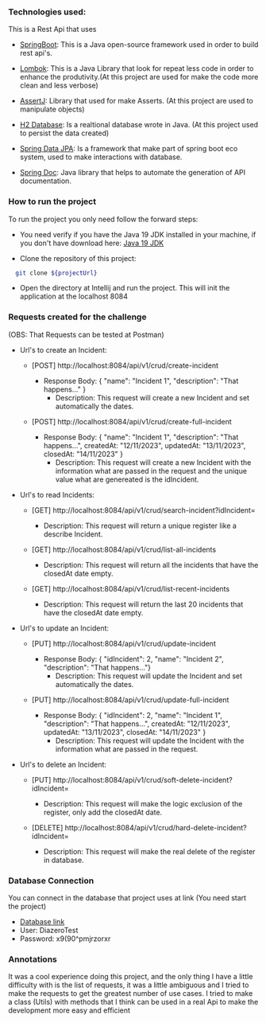 ### Technologies used:

This is a Rest Api that uses

   - [SpringBoot](https://spring.io/projects/spring-boot): This is a Java open-source framework used in order to build rest api's.

   - [Lombok](https://www.baeldung.com/intro-to-project-lombok): This is a Java Library that look for repeat less code in order to enhance the produtivity.(At this project are 
                    used for make the code more clean and less verbose)

   - [AssertJ](https://assertj.github.io/doc/): Library that used for make Asserts. (At this project are used to manipulate objects)

   - [H2 Database](https://www.baeldung.com/spring-boot-h2-database): Is a realtional database wrote in Java. (At this project used to persist the data created)

   - [Spring Data JPA](https://www.treinaweb.com.br/blog/iniciando-com-spring-data-jpa): Is a framework that make part of spring boot eco system, used to make interactions with database.  

   - [Spring Doc](https://springdoc.org/): Java library that helps to automate the generation of API documentation.

### How to run the project

  To run the project you only need follow the forward steps:

   - You need verify if you have the Java 19 JDK installed in your machine, if you don't have download here: [Java 19 JDK](https://www.oracle.com/java/technologies/javase/jdk19-archive-downloads.html)  

   - Clone the repository of this project:  

   ```bash
     git clone ${projectUrl}
   ```

   - Open the directory at Intellij and run the project. This will init the application at the localhost 8084

### Requests created for the challenge
  (OBS: That Requests can be tested at Postman)

  - Url's to create an Incident:

      - [POST] http://localhost:8084/api/v1/crud/create-incident  
         - Response Body: { "name": "Incident 1", "description": "That happens..." }  
            - Description: This request will create a new Incident and set automatically the dates.  

      - [POST] http://localhost:8084/api/v1/crud/create-full-incident  
         - Response Body: { "name": "Incident 1", "description": "That happens...", createdAt: "12/11/2023", updatedAt: "13/11/2023", closedAt: "14/11/2023" }  
            - Description: This request will create a new Incident with the information what are passed in the request and the unique value what are genereated is the idIncident.  


  - Url's to read Incidents:

    - [GET] http://localhost:8084/api/v1/crud/search-incident?idIncident=
        - Description: This request will return a unique register like a describe Incident.

    - [GET] http://localhost:8084/api/v1/crud/list-all-incidents
        - Description: This request will return all the incidents that have the closedAt date empty.

    - [GET] http://localhost:8084/api/v1/crud/list-recent-incidents
        - Description: This request will return the last 20 incidents that have the closedAt date empty.  


  - Url's to update an Incident:

    - [PUT] http://localhost:8084/api/v1/crud/update-incident
        - Response Body: { "idIncident": 2, "name": "Incident 2", "description": "That happens..."}
            - Description: This request will update the Incident and set automatically the dates.  

    - [PUT] http://localhost:8084/api/v1/crud/update-full-incident
        - Response Body: { "idIncident": 2, "name": "Incident 1", "description": "That happens...", createdAt: "12/11/2023", updatedAt: "13/11/2023", closedAt: "14/11/2023" }
            - Description: This request will update the Incident with the information what are passed in the request.


  - Url's to delete an Incident:

    - [PUT] http://localhost:8084/api/v1/crud/soft-delete-incident?idIncident=
        - Description: This request will make the logic exclusion of the register, only add the closedAt date.

    - [DELETE] http://localhost:8084/api/v1/crud/hard-delete-incident?idIncident=
        - Description: This request will make the real delete of the register in database.

### Database Connection

  You can connect in the database that project uses at link (You need start the project)  

   - [Database link](http://localhost:8084/h2-console)
   - User: DiazeroTest
   - Password: x9(90^pmjrzorxr

### Annotations

  It was a cool experience doing this project, and the only thing I have a little difficulty with is the list of requests,
  it was a little ambiguous and I tried to make the requests to get the greatest number of use cases.
  I tried to make a class (Utils) with methods that I think can be used in a real Api to make the development more easy and efficient

